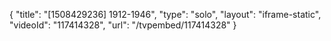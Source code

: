 {
    "title": "[1508429236] 1912-1946",
    "type": "solo",
    "layout": "iframe-static",
    "videoId": "117414328",
    "url": "\/tvpembed\/117414328"
}